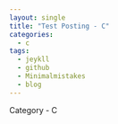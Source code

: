 ```yaml
---
layout: single
title: "Test Posting - C"
categories:
  - c
tags:
  - jeykll
  - github
  - Minimalmistakes
  - blog
---
```


Category - C
